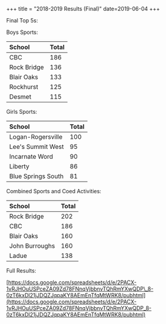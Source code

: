 +++
title = "2018-2019 Results (Final)"
date=2019-06-04
+++

Final Top 5s:

Boys Sports:

|School|Total|
|:-|:-|
|CBC|186|
|Rock Bridge|136|
|Blair Oaks|133|
|Rockhurst|125|
|Desmet|115|

Girls Sports:

|School|Total|
|:-|:-|
|Logan-Rogersville|100|
|Lee's Summit West|95|
|Incarnate Word|90|
|Liberty|86|
|Blue Springs South|81|

Combined Sports and Coed Activities:

|School|Total|
|:-|:-|
|Rock Bridge|202|
|CBC|186|
|Blair Oaks|160|
|John Burroughs|160|
|Ladue|138|

Full Results:

[https://docs.google.com/spreadsheets/d/e/2PACX-1vRJHOuUSPceZA09Zd78FNnqVjbbnvTQhRmYXwQDP\_8-0zT6kxDl21jJDQZJqpaKY8AEmEnTfqMtWRK8/pubhtml](https://docs.google.com/spreadsheets/d/e/2PACX-1vRJHOuUSPceZA09Zd78FNnqVjbbnvTQhRmYXwQDP_8-0zT6kxDl21jJDQZJqpaKY8AEmEnTfqMtWRK8/pubhtml)